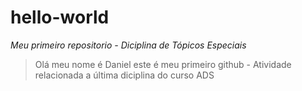 # hello-world
*Meu primeiro repositorio - Diciplina de Tópicos Especiais*
>Olá meu nome é Daniel este é meu primeiro github - 
>Atividade relacionada a última diciplina do curso ADS
[^1]: Versão 1.0
